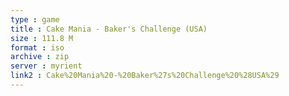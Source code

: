 ```yaml
---
type : game
title : Cake Mania - Baker's Challenge (USA)
size : 111.8 M
format : iso
archive : zip
server : myrient
link2 : Cake%20Mania%20-%20Baker%27s%20Challenge%20%28USA%29
---
```

